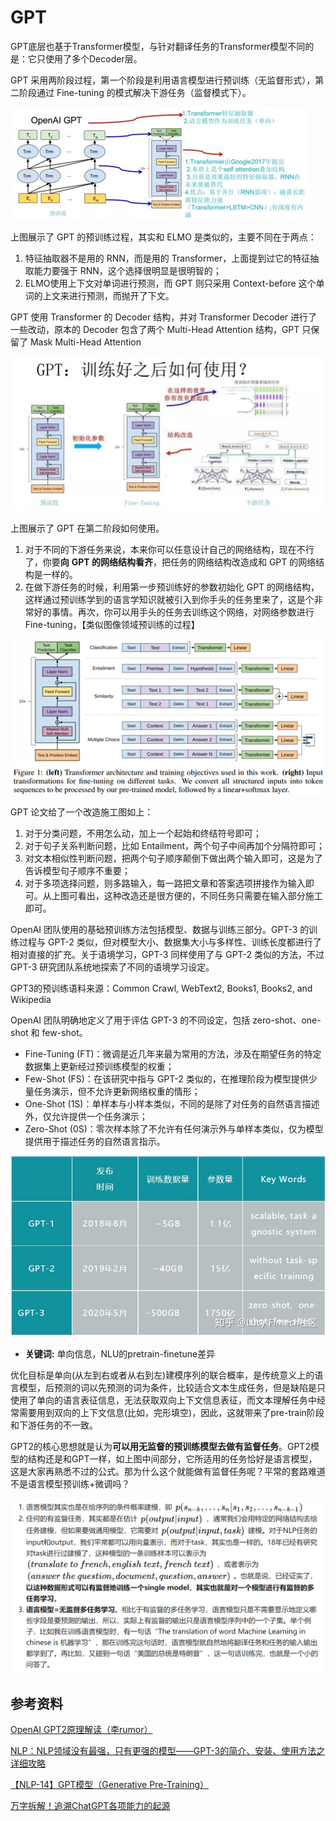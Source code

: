 # GPT

GPT底层也基于Transformer模型，与针对翻译任务的Transformer模型不同的是：它只使用了多个Decoder层。

GPT 采用两阶段过程，第一个阶段是利用语言模型进行预训练（无监督形式），第二阶段通过 Fine-tuning 的模式解决下游任务（监督模式下）。

![](image/image.png)

上图展示了 GPT 的预训练过程，其实和 ELMO 是类似的，主要不同在于两点：

1. 特征抽取器不是用的 RNN，而是用的 Transformer，上面提到过它的特征抽取能力要强于 RNN，这个选择很明显是很明智的；
2. ELMO使用上下文对单词进行预测，而 GPT 则只采用 Context-before 这个单词的上文来进行预测，而抛开了下文。

GPT 使用 Transformer 的 Decoder 结构，并对 Transformer Decoder 进行了一些改动，原本的 Decoder 包含了两个 Multi-Head Attention 结构，GPT 只保留了 Mask Multi-Head Attention

![](image/image_1.png)

上图展示了 GPT 在第二阶段如何使用。

1. 对于不同的下游任务来说，本来你可以任意设计自己的网络结构，现在不行了，你要**向** **GPT 的网络结构看齐**，把任务的网络结构改造成和 GPT 的网络结构是一样的。
2. 在做下游任务的时候，利用第一步预训练好的参数初始化 GPT 的网络结构，这样通过预训练学到的语言学知识就被引入到你手头的任务里来了，这是个非常好的事情。再次，你可以用手头的任务去训练这个网络，对网络参数进行 Fine-tuning，【类似图像领域预训练的过程】

![](image/image_2.png)

GPT 论文给了一个改造施工图如上：

1. 对于分类问题，不用怎么动，加上一个起始和终结符号即可；
2. 对于句子关系判断问题，比如 Entailment，两个句子中间再加个分隔符即可；
3. 对文本相似性判断问题，把两个句子顺序颠倒下做出两个输入即可，这是为了告诉模型句子顺序不重要；
4. 对于多项选择问题，则多路输入，每一路把文章和答案选项拼接作为输入即可。从上图可看出，这种改造还是很方便的，不同任务只需要在输入部分施工即可。





OpenAI 团队使用的基础预训练方法包括模型、数据与训练三部分。GPT-3 的训练过程与 GPT-2 类似，但对模型大小、数据集大小与多样性、训练长度都进行了相对直接的扩充。关于语境学习，GPT-3 同样使用了与 GPT-2 类似的方法，不过 GPT-3 研究团队系统地探索了不同的语境学习设定。

GPT3的预训练语料来源：Common Crawl, WebText2, Books1, Books2, and Wikipedia

OpenAI 团队明确地定义了用于评估 GPT-3 的不同设定，包括 zero-shot、one-shot 和 few-shot。

- Fine-Tuning (FT)：微调是近几年来最为常用的方法，涉及在期望任务的特定数据集上更新经过预训练模型的权重；
- Few-Shot (FS)：在该研究中指与 GPT-2 类似的，在推理阶段为模型提供少量任务演示，但不允许更新网络权重的情形；
- One-Shot (1S)：单样本与小样本类似，不同的是除了对任务的自然语言描述外，仅允许提供一个任务演示；
- Zero-Shot (0S)：零次样本除了不允许有任何演示外与单样本类似，仅为模型提供用于描述任务的自然语言指示。

![](image/image_3.png)



- **关键词:** 单向信息，NLU的pretrain-finetune差异

优化目标是单向(从左到右或者从右到左)建模序列的联合概率，是传统意义上的语言模型，后预测的词以先预测的词为条件，比较适合文本生成任务，但是缺陷是只使用了单向的语言表征信息，无法获取双向上下文信息表征，而文本理解任务中经常需要用到双向的上下文信息(比如，完形填空)，因此，这就带来了pre-train阶段和下游任务的不一致。

GPT2的核心思想就是认为**可以用无监督的预训练模型去做有监督任务**。GPT2模型的结构还是和GPT一样，如上图中间部分，它所适用的任务恰好是语言模型，这是大家再熟悉不过的公式。那为什么这个就能做有监督任务呢？平常的套路难道不是语言模型预训练+微调吗？

![image-20210829164635867](img/image-20210829164635867.png)



## 参考资料

[OpenAI GPT2原理解读（李rumor）](https://zhuanlan.zhihu.com/p/57251615)

[NLP：NLP领域没有最强，只有更强的模型——GPT-3的简介、安装、使用方法之详细攻略](https://blog.csdn.net/qq_41185868/article/details/107897654)



[【NLP-14】GPT模型（Generative Pre-Training）](https://www.cnblogs.com/yifanrensheng/p/13167796.html)

[万字拆解！追溯ChatGPT各项能力的起源](https://mp.weixin.qq.com/s/VYv8BRgGnp9ZTuXxaSuFwg)

